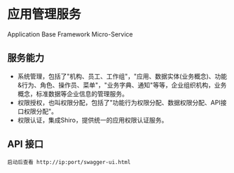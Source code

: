 # 应用管理服务

Application Base Framework Micro-Service

## 服务能力

- 系统管理，包括了"机构、员工、工作组"，"应用、数据实体(业务概念)、功能&行为、角色、操作员、菜单"，"业务字典、通知"等等，企业组织机构，业务概念，标准数据等企业信息的管理服务。
- 权限授权，也叫权限分配，包括了"功能行为权限分配、数据权限分配、API接口权限分配"。
- 权限认证，集成Shiro，提供统一的应用权限认证服务。

## API 接口

    启动后查看 http://ip:port/swagger-ui.html
